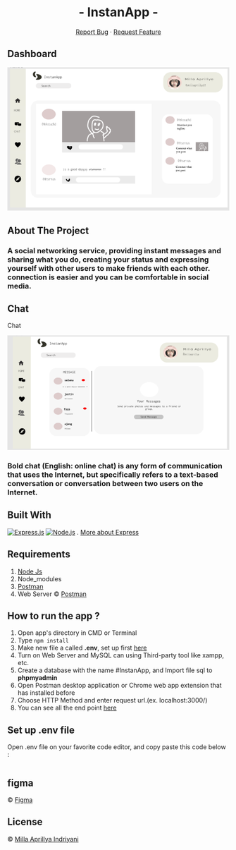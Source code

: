 <h1 align='center'>- InstanApp -</h1>
  <p align="center">
      <a href="https://github.com/millaaprillya/">Report Bug</a>
    ·
    <a href="https://github.com/millaaprillya/">Request Feature</a>
  </p>
  
## Dashboard
  
![Image](https://github.com/millaaprillya/InstaApp-BackEnd/blob/main/Bg%20Future/Dashboard.PNG)

## About The Project
<h3>A social networking service, providing instant messages and sharing what you do, creating your status and expressing yourself with other users to make friends with each other.
connection is easier and you can be comfortable in social media.</h3>

## Chat

  <p> Chat</p>
  
![Image](https://github.com/millaaprillya/InstaApp-BackEnd/blob/main/Bg%20Future/Chat.PNG)


<h3> Bold chat (English: online chat) is any form of communication that uses the Internet, but specifically refers to a text-based conversation or conversation between two users on the Internet.</h3>

## Built With

[![Express.js](https://img.shields.io/badge/Express.js-4.x-orange.svg?style=rounded-square)](https://expressjs.com/en/starter/installing.html)
[![Node.js](https://img.shields.io/badge/Node.js-v.12.13-green.svg?style=rounded-square)](https://nodejs.org/)
. [More about Express](https://en.wikipedia.org/wiki/Express.js)

## Requirements

1. <a href="https://nodejs.org/en/download/">Node Js</a>
2. Node_modules
3. <a href="https://documenter.getpostman.com/view/12328880/TVsoGqP6
">Postman</a>
4. Web Server © [Postman](https://web.postman.co/workspace/My-Workspace~3ca8251c-a4af-4291-85be-97eba425dd71/documentation/12328880-1fb16267-63c3-43e6-9a9f-d5b4bfa781d3)

## How to run the app ?

1. Open app's directory in CMD or Terminal
2. Type `npm install`
3. Make new file a called **.env**, set up first [here](#set-up-env-file)
4. Turn on Web Server and MySQL can using Third-party tool like xampp, etc.
5. Create a database with the name #InstanApp, and Import file sql to **phpmyadmin**
6. Open Postman desktop application or Chrome web app extension that has installed before
7. Choose HTTP Method and enter request url.(ex. localhost:3000/)
8. You can see all the end point [here](https://documenter.getpostman.com/view/12328880/TVsoGqP6
)

## Set up .env file

Open .env file on your favorite code editor, and copy paste this code below :

```
```
## figma 
© [Figma](https://www.figma.com/file/dCGzsUBHHM05GDsJgfEey0/InstaApp-team-library?node-id=0%3A1)

## License 

© [Milla Aprillya Indriyani](https://github.com/millaaprillya)


